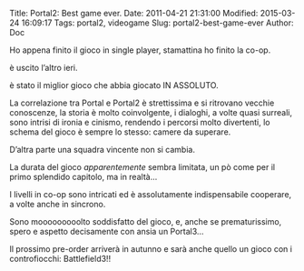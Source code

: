 Title: Portal2: Best game ever.
Date: 2011-04-21 21:31:00
Modified: 2015-03-24 16:09:17
Tags: portal2, videogame
Slug: portal2-best-game-ever
Author: Doc

Ho appena finito il gioco in single player, stamattina ho finito la
co-op.

è uscito l’altro ieri.

è stato il miglior gioco che abbia giocato IN ASSOLUTO.

La correlazione tra Portal e Portal2 è strettissima e si ritrovano
vecchie conoscenze, la storia è molto coinvolgente, i dialoghi, a volte
quasi surreali, sono intrisi di ironia e cinismo, rendendo i percorsi
molto divertenti, lo schema del gioco è sempre lo stesso: camere da
superare.

D’altra parte una squadra vincente non si cambia.

La durata del gioco *apparentemente* sembra limitata, un pò come per il
primo splendido capitolo, ma in realtà…

I livelli in co-op sono intricati ed è assolutamente indispensabile
cooperare, a volte anche in sincrono.

Sono mooooooooolto soddisfatto del gioco, e, anche se prematurissimo,
spero e aspetto decisamente con ansia un Portal3…

Il prossimo pre-order arriverà in autunno e sarà anche quello un gioco
con i controfiocchi: Battlefield3!!
